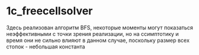 # 1c_freecellsolver

Здесь реализован алгоритм BFS, некоторые моменты могут показаться неэффективными с точки зрения реализации, но на ссимптотику и время они не сильно влияют в данном случае, поскольку размер всех стопок - небольшая константа